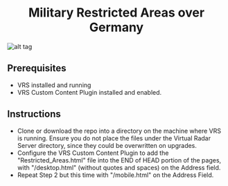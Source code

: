 <h1 align="center">
Military Restricted Areas over Germany
</h1>

![alt tag](https://github.com/ETEJSpotter/VRS_MIL_Areas_Germany/blob/master/Restricted_Areas.jpg)

<h2>
  Prerequisites
</h2>

- VRS installed and running
- VRS Custom Content Plugin installed and enabled.

<h2>
  Instructions
</h2>

- Clone or download the repo into a directory on the machine where VRS is running. Ensure you do not place the files under the Virtual Radar Server directory, since they could be overwritten on upgrades.
- Configure the VRS Custom Content Plugin to add the "Restricted_Areas.html" file into the END of HEAD portion of the pages, with "/desktop.html" (without quotes and spaces) on the Address field.
- Repeat Step 2 but this time with "/mobile.html" on the Address Field.
